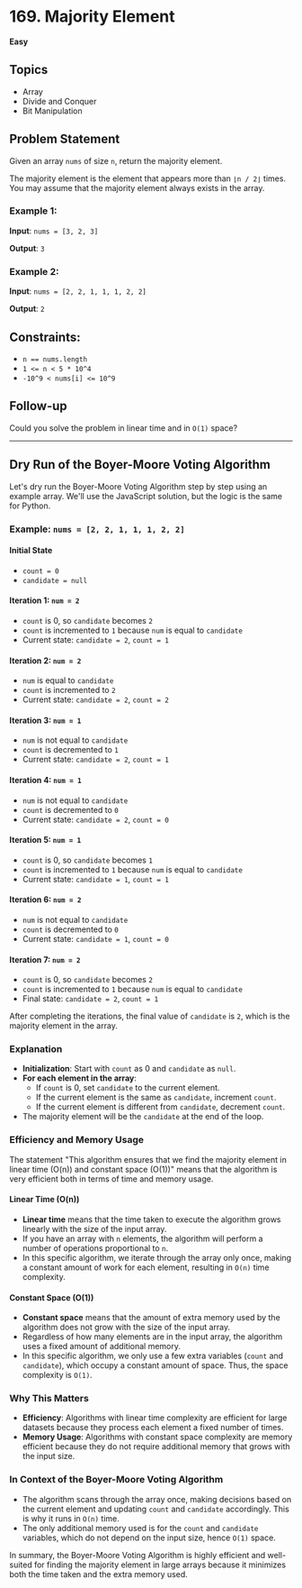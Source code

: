 # 169. Majority Element

**Easy**

## Topics
- Array
- Divide and Conquer
- Bit Manipulation

## Problem Statement
Given an array `nums` of size `n`, return the majority element.

The majority element is the element that appears more than `⌊n / 2⌋` times. You may assume that the majority element always exists in the array.

### Example 1:
**Input**: `nums = [3, 2, 3]`

**Output**: `3`

### Example 2:
**Input**: `nums = [2, 2, 1, 1, 1, 2, 2]`

**Output**: `2`

## Constraints:
- `n == nums.length`
- `1 <= n < 5 * 10^4`
- `-10^9 < nums[i] <= 10^9`

## Follow-up
Could you solve the problem in linear time and in `O(1)` space?

---

## Dry Run of the Boyer-Moore Voting Algorithm

Let's dry run the Boyer-Moore Voting Algorithm step by step using an example array. We'll use the JavaScript solution, but the logic is the same for Python.

### Example: `nums = [2, 2, 1, 1, 1, 2, 2]`

#### Initial State
- `count = 0`
- `candidate = null`

#### Iteration 1: `num = 2`
- `count` is 0, so `candidate` becomes `2`
- `count` is incremented to `1` because `num` is equal to `candidate`
- Current state: `candidate = 2`, `count = 1`

#### Iteration 2: `num = 2`
- `num` is equal to `candidate`
- `count` is incremented to `2`
- Current state: `candidate = 2`, `count = 2`

#### Iteration 3: `num = 1`
- `num` is not equal to `candidate`
- `count` is decremented to `1`
- Current state: `candidate = 2`, `count = 1`

#### Iteration 4: `num = 1`
- `num` is not equal to `candidate`
- `count` is decremented to `0`
- Current state: `candidate = 2`, `count = 0`

#### Iteration 5: `num = 1`
- `count` is 0, so `candidate` becomes `1`
- `count` is incremented to `1` because `num` is equal to `candidate`
- Current state: `candidate = 1`, `count = 1`

#### Iteration 6: `num = 2`
- `num` is not equal to `candidate`
- `count` is decremented to `0`
- Current state: `candidate = 1`, `count = 0`

#### Iteration 7: `num = 2`
- `count` is 0, so `candidate` becomes `2`
- `count` is incremented to `1` because `num` is equal to `candidate`
- Final state: `candidate = 2`, `count = 1`

After completing the iterations, the final value of `candidate` is `2`, which is the majority element in the array.

### Explanation
- **Initialization**: Start with `count` as 0 and `candidate` as `null`.
- **For each element in the array**:
  - If `count` is 0, set `candidate` to the current element.
  - If the current element is the same as `candidate`, increment `count`.
  - If the current element is different from `candidate`, decrement `count`.
- The majority element will be the `candidate` at the end of the loop.

### Efficiency and Memory Usage

The statement "This algorithm ensures that we find the majority element in linear time (O(n)) and constant space (O(1))" means that the algorithm is very efficient both in terms of time and memory usage.

#### Linear Time (O(n))
- **Linear time** means that the time taken to execute the algorithm grows linearly with the size of the input array.
- If you have an array with `n` elements, the algorithm will perform a number of operations proportional to `n`.
- In this specific algorithm, we iterate through the array only once, making a constant amount of work for each element, resulting in `O(n)` time complexity.

#### Constant Space (O(1))
- **Constant space** means that the amount of extra memory used by the algorithm does not grow with the size of the input array.
- Regardless of how many elements are in the input array, the algorithm uses a fixed amount of additional memory.
- In this specific algorithm, we only use a few extra variables (`count` and `candidate`), which occupy a constant amount of space. Thus, the space complexity is `O(1)`.

### Why This Matters
- **Efficiency**: Algorithms with linear time complexity are efficient for large datasets because they process each element a fixed number of times.
- **Memory Usage**: Algorithms with constant space complexity are memory efficient because they do not require additional memory that grows with the input size.

### In Context of the Boyer-Moore Voting Algorithm
- The algorithm scans through the array once, making decisions based on the current element and updating `count` and `candidate` accordingly. This is why it runs in `O(n)` time.
- The only additional memory used is for the `count` and `candidate` variables, which do not depend on the input size, hence `O(1)` space.

In summary, the Boyer-Moore Voting Algorithm is highly efficient and well-suited for finding the majority element in large arrays because it minimizes both the time taken and the extra memory used.
